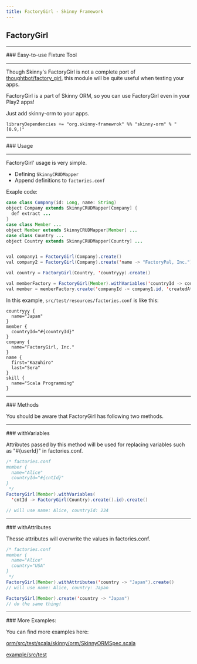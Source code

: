 ```yaml
---
title: FactoryGirl - Skinny Framework
---
```


## FactoryGirl

<hr/>
### Easy-to-use Fixture Tool
<hr/>

Though Skinny's FactoryGirl is not a complete port of [thoughtbot/factory_girl](https://github.com/thoughtbot/factory_girl), this module will be quite useful when testing your apps.

FactoryGirl is a part of Skinny ORM, so you can use FactoryGirl even in your Play2 apps!

Just add skinny-orm to your apps.

```
libraryDependencies += "org.skinny-framewrok" %% "skinny-orm" % "[0.9,)"
```

<hr/>
### Usage
<hr/>

FactoryGirl' usage is very simple.

- Defining `SkinnyCRUDMapper`
- Append definitions to `factories.conf`

Exaple code:

```java
case class Company(id: Long, name: String)
object Company extends SkinnyCRUDMapper[Company] {
  def extract ...
}
case class Member ...
object Member extends SkinnyCRUDMapper[Member] ...
case class Country ...
object Country extends SkinnyCRUDMapper[Country] ...


val company1 = FactoryGirl(Company).create()
val company2 = FactoryGirl(Company).create('name -> "FactoryPal, Inc.")

val country = FactoryGirl(Country, 'countryyy).create()

val memberFactory = FactoryGirl(Member).withVariables('countryId -> country.id)
val member = memberFactory.create('companyId -> company1.id, 'createdAt -> DateTime.now)
```

In this example, `src/test/resources/factories.conf` is like this:

```
countryyy {
  name="Japan"
}
member {
  countryId="#{countryId}"
}
company {
  name="FactoryGirl, Inc."
}
name {
  first="Kazuhiro"
  last="Sera"
}
skill {
  name="Scala Programming"
}
```

<hr/>
### Methods

You should be aware that FactoryGirl has following two methods.

<hr/>
### withVariables

Attributes passed by this method will be used for replacing variables such as "#{userId}" in factories.conf.

```java
/* factories.conf
member {
  name="Alice"
  countryId="#{cntId}"
}
 */
FactoryGirl(Member).withVariables(
  'cntId -> FactoryGirl(Country).create().id).create()

// will use name: Alice, countryId: 234
```

<hr/>
### withAttributes

Thesse attributes will overwrite the values in factories.conf. 

```java
/* factories.conf
member {
  name="Alice"
  country="USA"
}
 */
FactoryGirl(Member).withAttributes('country -> "Japan").create()
// will use name: Alice, country: Japan

FactoryGirl(Member).create('country -> "Japan")
// do the same thing!
```

<hr/>
### More Examples:

You can find more examples here:

[orm/src/test/scala/skinny/orm/SkinnyORMSpec.scala](https://github.com/skinny-framework/skinny-framework/blob/master/orm/src/test/scala/skinny/orm/SkinnyORMSpec.scala)

[example/src/test](https://github.com/skinny-framework/skinny-framework/tree/master/example/src/test)

